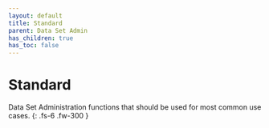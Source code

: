 ```yaml
---
layout: default
title: Standard
parent: Data Set Admin
has_children: true
has_toc: false
---
```


# Standard

Data Set Administration functions that should be used for most common use cases.
{: .fs-6 .fw-300 }